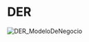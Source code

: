 # DER

![DER_ModeloDeNegocio](https://github.com/ruizrlaurap0704/ConsultorBI_SQL/assets/85083924/9e8d2c34-1eee-4709-bc5c-b2e0a3213eb4)

